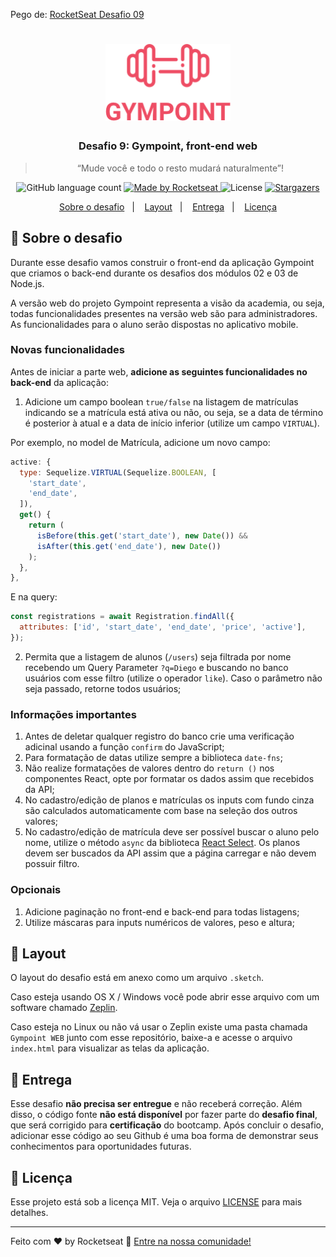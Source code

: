 Pego de: <a href="https://github.com/Rocketseat/bootcamp-gostack-desafio-09/blob/master/README.md">RocketSeat Desafio 09</a>

<h1 align="center">
  <img alt="Gympoint" title="Gympoint" src="https://github.com/Rocketseat/bootcamp-gostack-desafio-09/raw/master/.github/logo.png" width="200px" />
</h1>

<h3 align="center">
  Desafio 9: Gympoint, front-end web
</h3>

<blockquote align="center">“Mude você e todo o resto mudará naturalmente”!</blockquote>

<p align="center">
  <img alt="GitHub language count" src="https://img.shields.io/github/languages/count/rocketseat/bootcamp-gostack-desafio-09?color=%2304D361" />

  <a href="https://rocketseat.com.br">
    <img alt="Made by Rocketseat" src="https://img.shields.io/badge/made%20by-Rocketseat-%2304D361" />
  </a>

  <img alt="License" src="https://img.shields.io/badge/license-MIT-%2304D361" />

  <a href="https://github.com/Rocketseat/bootcamp-gostack-desafio-09/stargazers">
    <img alt="Stargazers" src="https://img.shields.io/github/stars/rocketseat/bootcamp-gostack-desafio-09?style=social" />
  </a>
</p>

<p align="center">
  <a href="#rocket-sobre-o-desafio">Sobre o desafio</a>&nbsp;&nbsp;&nbsp;|&nbsp;&nbsp;&nbsp;
  <a href="#layout">Layout</a>&nbsp;&nbsp;&nbsp;|&nbsp;&nbsp;&nbsp;
  <a href="#-entrega">Entrega</a>&nbsp;&nbsp;&nbsp;|&nbsp;&nbsp;&nbsp;
  <a href="#memo-licença">Licença</a>
</p>

## 🚀 Sobre o desafio

Durante esse desafio vamos construir o front-end da aplicação Gympoint que criamos o back-end durante os desafios dos módulos 02 e 03 de Node.js.

A versão web do projeto Gympoint representa a visão da academia, ou seja, todas funcionalidades presentes na versão web são para administradores. As funcionalidades para o aluno serão dispostas no aplicativo mobile.

### Novas funcionalidades

Antes de iniciar a parte web, **adicione as seguintes funcionalidades no back-end** da aplicação:

1. Adicione um campo boolean `true/false` na listagem de matrículas indicando se a matrícula está ativa ou não, ou seja, se a data de término é posterior à atual e a data de início inferior (utilize um campo `VIRTUAL`).

Por exemplo, no model de Matrícula, adicione um novo campo:
```js
active: {
  type: Sequelize.VIRTUAL(Sequelize.BOOLEAN, [
    'start_date',
    'end_date',
  ]),
  get() {
    return (
      isBefore(this.get('start_date'), new Date()) &&
      isAfter(this.get('end_date'), new Date())
    );
  },
},
```

E na query:

```js
const registrations = await Registration.findAll({
  attributes: ['id', 'start_date', 'end_date', 'price', 'active'],
});
```

2. Permita que a listagem de alunos (`/users`) seja filtrada por nome recebendo um Query Parameter `?q=Diego` e buscando no banco usuários com esse filtro (utilize o operador `like`). Caso o parâmetro não seja passado, retorne todos usuários;

### Informações importantes

1. Antes de deletar qualquer registro do banco crie uma verificação adicinal usando a função `confirm` do JavaScript;
2. Para formatação de datas utilize sempre a biblioteca `date-fns`;
3. Não realize formatações de valores dentro do `return ()` nos componentes React, opte por formatar os dados assim que recebidos da API;
4. No cadastro/edição de planos e matrículas os inputs com fundo cinza são calculados automaticamente com base na seleção dos outros valores;
5. No cadastro/edição de matrícula deve ser possível buscar o aluno pelo nome, utilize o método `async` da biblioteca [React Select](https://react-select.com/home#async). Os planos devem ser buscados da API assim que a página carregar e não devem possuir filtro.

### Opcionais

1. Adicione paginação no front-end e back-end para todas listagens;
2. Utilize máscaras para inputs numéricos de valores, peso e altura;

## 🎨 Layout

O layout do desafio está em anexo como um arquivo `.sketch`.

Caso esteja usando OS X / Windows você pode abrir esse arquivo com um software chamado [Zeplin](https://zeplin.io).

Caso esteja no Linux ou não vá usar o Zeplin existe uma pasta chamada `Gympoint WEB` junto com esse repositório, baixe-a e acesse o arquivo `index.html` para visualizar as telas da aplicação.

## 📅 Entrega

Esse desafio **não precisa ser entregue** e não receberá correção. Além disso, o código fonte **não está disponível** por fazer parte do **desafio final**, que será corrigido para **certificação** do bootcamp. Após concluir o desafio, adicionar esse código ao seu Github é uma boa forma de demonstrar seus conhecimentos para oportunidades futuras.

## 📝 Licença

Esse projeto está sob a licença MIT. Veja o arquivo [LICENSE](LICENSE.md) para mais detalhes.

---

Feito com ♥ by Rocketseat :wave: [Entre na nossa comunidade!](https://discordapp.com/invite/gCRAFhc)
